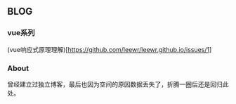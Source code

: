 ## BLOG

### vue系列
(vue响应式原理理解)[https://github.com/leewr/leewr.github.io/issues/1]

### About
曾经建立过独立博客，最后也因为空间的原因数据丢失了，折腾一圈后还是回归此处。